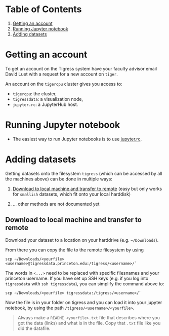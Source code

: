 
# Table of Contents

1.  [Getting an account](#org7e1b8b8)
2.  [Running Jupyter notebook](#org2ba4f6c)
2.  [Adding datasets](#add-data)

<a id="org7e1b8b8"></a>

# Getting an account

To get an account on the Tigress system have your faculty advisor
email David Luet with a request for a new account on `tiger`.  

An account on the `tigercpu` cluster gives you access to:

-   `tigercpu`: the cluster,
-   `tigressdata`: a visualization node,
-   `jupyter.rc`: a JupyterHub host.


<a id="org2ba4f6c"></a>

# Running Jupyter notebook

-   The easiest way to run Jupyter notebooks is to use [jupyter.rc](./jupyterhub.md).

<a id="add-data"></a>
# Adding datasets

Getting datasets onto the filesystem `tigress` (which can be accessed by all the machines above)
can be done in multiple ways:

1. [Download to local machine and transfer to remote](#down_ssh) (easy but only works for `smallish` datasets, which fit onto your local harddisk)

2. ... other methods are not documented yet

<a id="down_ssh"></a>
## Download to local machine and transfer to remote
Download your dataset to a location on your harddrive (e.g. `~/Downloads`).

From there you can copy the file to the remote filesystem by using
```
scp ~/Downloads/<yourfile> <username>@tigressdata.princeton.edu:/tigress/<username>/`
```
The words in `<...>` need to be replaced with specific filesnames and your princeton username.
If you have set up SSH keys (e.g. if you log into `tigressdata` with `ssh tigressdata`),
you can simplify the command above to:
```
scp ~/Downloads/<yourfile> tigressdata:/tigress/<username>/`
```
Now the file is in your folder on tigress and you can load it into your jupyter notebook,
by using the path `/tigress/<username>/<yourfile>`.

> Always make a `README_<yourfile>.txt` file that describes where you got the data (links)
and what is in the file. Copy that `.txt` file like you did the datafile.
